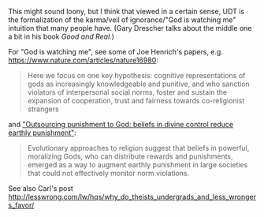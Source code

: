 This might sound loony, but I think that viewed in a certain sense,
UDT is the formalization of the karma/veil of ignorance/"God is
watching me" intuition that many people have. (Gary Drescher
talks about the middle one a bit in his book _Good and Real_.)

For "God is watching me", see some of Joe Henrich's papers, e.g.
<https://www.nature.com/articles/nature16980>:

> Here we focus on one key hypothesis: cognitive representations of gods as
> increasingly knowledgeable and punitive, and who sanction violators of
> interpersonal social norms, foster and sustain the expansion of cooperation,
> trust and fairness towards co-religionist strangers

and ["Outsourcing punishment to God: beliefs in
divine control reduce earthly punishment"](https://coevolution.fas.harvard.edu/files/culture_cognition_coevol_lab/files/laurin_shariff_henrich_kay_2012.pdf):

> Evolutionary  approaches  to  religion  suggest  that  beliefs  in  powerful,
> moralizing Gods, who can distribute rewards and punishments, emerged as a way to augment earthly
> punishment in large societies that could not effectively monitor norm violations.

See also Carl's post
<http://lesswrong.com/lw/hqs/why_do_theists_undergrads_and_less_wrongers_favor/>

